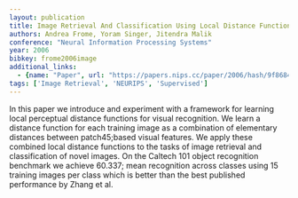 ```yaml
---
layout: publication
title: Image Retrieval And Classification Using Local Distance Functions
authors: Andrea Frome, Yoram Singer, Jitendra Malik
conference: "Neural Information Processing Systems"
year: 2006
bibkey: frome2006image
additional_links:
  - {name: "Paper", url: "https://papers.nips.cc/paper/2006/hash/9f8684e630c4c30cad7b1f0935cd62ab-Abstract.html"}
tags: ['Image Retrieval', 'NEURIPS', 'Supervised']
---
```

In this paper we introduce and experiment with a framework for learning local perceptual distance functions for visual recognition. We learn a distance function for each training image as a combination of elementary distances between patch45;based visual features. We apply these combined local distance functions to the tasks of image retrieval and classification of novel images. On the Caltech 101 object recognition benchmark we achieve 60.337; mean recognition across classes using 15 training images per class which is better than the best published performance by Zhang et al.
